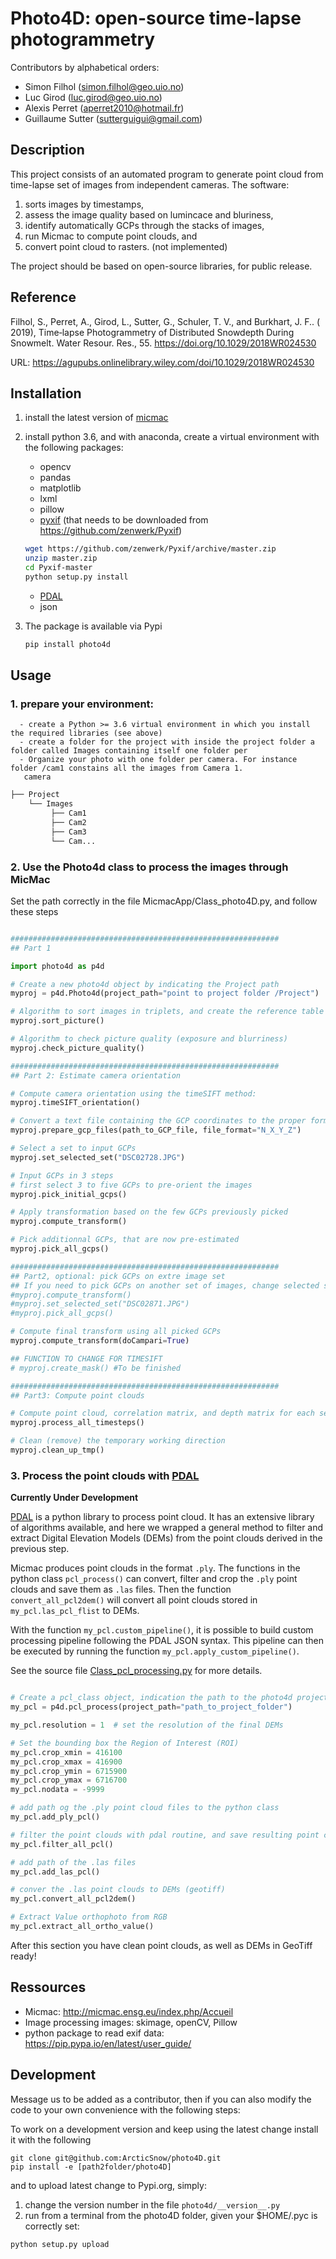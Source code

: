 # Photo4D: open-source time-lapse photogrammetry 

Contributors by alphabetical orders:
- Simon Filhol (simon.filhol@geo.uio.no)
- Luc Girod (luc.girod@geo.uio.no)
- Alexis Perret (aperret2010@hotmail.fr)
- Guillaume Sutter (sutterguigui@gmail.com)

## Description

This project consists of an automated program to generate point cloud from time-lapse set of images from independent cameras. The software: 
1. sorts images by timestamps, 
2. assess the image quality based on lumincace and bluriness, 
3. identify automatically GCPs through the stacks of images, 
4. run Micmac to compute point clouds, and 
5. convert point cloud to rasters. (not implemented)

The project should be based on open-source libraries, for public release. 

## Reference

Filhol, S., Perret, A., Girod, L., Sutter, G., Schuler, T. V., and Burkhart, J. F.. ( 2019), Time‐lapse Photogrammetry of Distributed Snowdepth During Snowmelt. Water Resour. Res., 55. https://doi.org/10.1029/2018WR024530 

URL: https://agupubs.onlinelibrary.wiley.com/doi/10.1029/2018WR024530


## Installation
1. install the latest version of [micmac](https://micmac.ensg.eu/index.php/Install)

2. install python 3.6, and with anaconda, create a virtual environment with the following packages: 
     - opencv 
     - pandas 
     - matplotlib
     - lxml
     - pillow
     - [pyxif](https://github.com/zenwerk/Pyxif) (that needs to be downloaded from https://github.com/zenwerk/Pyxif)
     ```sh
     wget https://github.com/zenwerk/Pyxif/archive/master.zip
     unzip master.zip
     cd Pyxif-master
     python setup.py install
     ```
     - [PDAL](https://pdal.io/)
     - json

 3. The package is available via Pypi

     ```python
     pip install photo4d
     ```

## Usage

### 1. prepare your environment: 
      - create a Python >= 3.6 virtual environment in which you install the required libraries (see above)
      - create a folder for the project with inside the project folder a folder called Images containing itself one folder per
      - Organize your photo with one folder per camera. For instance folder /cam1 constains all the images from Camera 1.
       camera
       
```bash
├── Project
    └── Images
         ├── Cam1
         ├── Cam2
         ├── Cam3
         └── Cam...
```


### 2. Use the Photo4d class to process the images through MicMac

Set the path correctly in the file MicmacApp/Class_photo4D.py, and follow these steps

```python

############################################################
## Part 1

import photo4d as p4d

# Create a new photo4d object by indicating the Project path
myproj = p4d.Photo4d(project_path="point to project folder /Project")

# Algorithm to sort images in triplets, and create the reference table with sets :date, valid set, image names
myproj.sort_picture()

# Algorithm to check picture quality (exposure and blurriness)
myproj.check_picture_quality()

############################################################
## Part 2: Estimate camera orientation

# Compute camera orientation using the timeSIFT method:
myproj.timeSIFT_orientation()

# Convert a text file containing the GCP coordinates to the proper format (.xml) for Micmac
myproj.prepare_gcp_files(path_to_GCP_file, file_format="N_X_Y_Z")

# Select a set to input GCPs
myproj.set_selected_set("DSC02728.JPG")

# Input GCPs in 3 steps
# first select 3 to five GCPs to pre-orient the images
myproj.pick_initial_gcps()

# Apply transformation based on the few GCPs previously picked
myproj.compute_transform()

# Pick additionnal GCPs, that are now pre-estimated
myproj.pick_all_gcps()

############################################################
## Part2, optional: pick GCPs on extre image set
## If you need to pick GCPs on another set of images, change selected set (this can be repeated n times):
#myproj.compute_transform()
#myproj.set_selected_set("DSC02871.JPG")
#myproj.pick_all_gcps()

# Compute final transform using all picked GCPs
myproj.compute_transform(doCampari=True)

## FUNCTION TO CHANGE FOR TIMESIFT
# myproj.create_mask() #To be finished

############################################################
## Part3: Compute point clouds

# Compute point cloud, correlation matrix, and depth matrix for each set of image
myproj.process_all_timesteps()

# Clean (remove) the temporary working direction
myproj.clean_up_tmp()

```

### 3. Process the point clouds with [PDAL](https://pdal.io/)

**Currently Under Development**

[PDAL](https://pdal.io/) is a python library to process point cloud. It has an extensive library of algorithms available, and here we wrapped a general method to filter and extract Digital Elevation Models (DEMs) from the point clouds derived in the previous step.

Micmac produces point clouds in the format `.ply`. The functions in the python class `pcl_process()` can convert, filter and crop the `.ply` point clouds and save them as `.las` files. Then the function `convert_all_pcl2dem()` will convert all point clouds stored in `my_pcl.las_pcl_flist` to DEMs. 

With the function `my_pcl.custom_pipeline()`, it is possible to build custom processing pipeline following the PDAL JSON syntax. This pipeline can then be executed by running the function `my_pcl.apply_custom_pipeline()`.

See the source file [Class_pcl_processing.py](./photo4d/Class_pcl_processing.py) for more details.

```python

# Create a pcl_class object, indication the path to the photo4d project
my_pcl = p4d.pcl_process(project_path="path_to_project_folder")

my_pcl.resolution = 1  # set the resolution of the final DEMs

# Set the bounding box the Region of Interest (ROI)
my_pcl.crop_xmin = 416100
my_pcl.crop_xmax = 416900
my_pcl.crop_ymin = 6715900
my_pcl.crop_ymax = 6716700
my_pcl.nodata = -9999

# add path og the .ply point cloud files to the python class
my_pcl.add_ply_pcl()

# filter the point clouds with pdal routine, and save resulting point clouds as .las file
my_pcl.filter_all_pcl()

# add path of the .las files
my_pcl.add_las_pcl()

# conver the .las point clouds to DEMs (geotiff)
my_pcl.convert_all_pcl2dem()

# Extract Value orthophoto from RGB 
my_pcl.extract_all_ortho_value()

```

After this section you have clean point clouds, as well as DEMs in GeoTiff ready!


## Ressources

- Micmac: http://micmac.ensg.eu/index.php/Accueil
- Image processing images: skimage, openCV, Pillow
- python package to read exif data: https://pip.pypa.io/en/latest/user_guide/

## Development

Message us to be added as a contributor, then if you can also modify the code to your own convenience with the following steps:

To work on a development version and keep using the latest change install it with the following

```shell
git clone git@github.com:ArcticSnow/photo4D.git
pip install -e [path2folder/photo4D]
```

and to upload latest change to Pypi.org, simply:

1. change the version number in the file ```photo4d/__version__.py```
2.  run from a terminal from the photo4D folder, given your $HOME/.pyc is correctly set:

```shell
python setup.py upload
```

